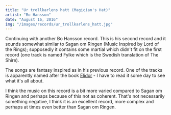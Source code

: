 ```yaml
---
title: "Ur trollkarlens hatt (Magician's Hat)"
artist: "Bo Hansson"
date: "August 16, 2016"
img: "/images/records/ur_trollkarlens_hatt.jpg"
---
```


Continuing with another Bo Hansson record. This is his second record and it sounds somewhat similar to Sagan om Ringen (Music Inspired by Lord of the Rings); supposedly it contains some martial which didn't fit on the first record (one track is named Fylke which is the Swedish translation of The Shire).

The songs are fantasy inspired as in his previous record. One of the tracks is apparently named after the book [Elidor](https://en.wikipedia.org/wiki/Elidor) - I have to read it some day to see what it's all about.

I think the music on this record is a bit more varied compared to Sagan om Ringen and perhaps because of this not as coherent. That's not necessarily something negative, I think it is an excellent record, more complex and perhaps at times even better than Sagan om Ringen.